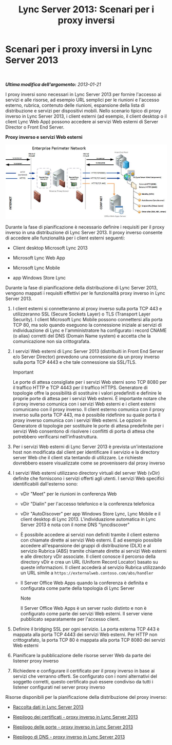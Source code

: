 ﻿---
title: 'Lync Server 2013: Scenari per i proxy inversi'
TOCTitle: Scenari per i proxy inversi
ms:assetid: 13108f59-a660-4ff1-8404-079d1cb646f2
ms:mtpsurl: https://technet.microsoft.com/it-it/library/JJ204691(v=OCS.15)
ms:contentKeyID: 49299752
ms.date: 08/24/2015
mtps_version: v=OCS.15
ms.translationtype: HT
---

# Scenari per i proxy inversi in Lync Server 2013

 

_**Ultima modifica dell'argomento:** 2013-01-21_

I proxy inversi sono necessari in Lync Server 2013 per fornire l'accesso ai servizi e alle risorse, ad esempio URL semplici per le riunioni e l'accesso esterno, rubrica, contenuto delle riunioni, espansione della lista di distribuzione e servizi per dispositivi mobili. Nello scenario tipico di proxy inverso in Lync Server 2013, i client esterni (ad esempio, il client desktop o il client Lync Web App) possono accedere ai servizi Web esterni di Server Director o Front End Server.

**Proxy inverso e servizi Web esterni**

![Proxy inverso e servizi Web esterni](images/JJ204932.13142405-d5c9-45b7-a8b7-a8c89f09c97c(OCS.15).jpg "Proxy inverso e servizi Web esterni")

Durante la fase di pianificazione è necessario definire i requisiti per il proxy inverso in una distribuzione di Lync Server 2013. Il proxy inverso consente di accedere alle funzionalità per i client esterni seguenti:

  - Client desktop Microsoft Lync 2013

  - Microsoft Lync Web App

  - Microsoft Lync Mobile

  - app Windows Store Lync

Durante la fase di pianificazione della distribuzione di Lync Server 2013, vengono mappati i requisiti effettivi per le funzionalità proxy inverso in Lync Server 2013.

1.  I client esterni si connetteranno al proxy inverso sulla porta TCP 443 e utilizzeranno SSL (Secure Sockets Layer) o TLS (Transport Layer Security). I client Microsoft Lync Mobile possono connettersi alla porta TCP 80, ma solo quando eseguono la connessione iniziale ai servizi di individuazione di Lync e l'amministratore ha configurato i record CNAME (o alias) corretti del DNS (Domain Name system) e accetta che la comunicazione non sia crittografata.

2.  I servizi Web esterni di Lync Server 2013 (distribuiti in Front End Server e/o Server Director) prevedono una connessione da un proxy inverso sulla porta TCP 4443 e che tale connessione sia SSL/TLS.
    
    > [!IMPORTANT]  
    > Le porte di attesa consigliate per i servizi Web sterni sono TCP 8080 per il traffico HTTP e TCP 4443 per il traffico HTTPS. Generatore di topologie offre la possibilità di sostituire i valori predefiniti e definire le proprie porte di attesa per i servizi Web esterni. È importante notare che il proxy inverso comunica con i servizi Web esterni e i client esterni comunicano con il proxy inverso. Il client esterno comunica con il proxy inverso sulla porta TCP 443, ma è possibile ridefinire su quale porta il proxy inverso comunica con i servizi Web esterni. Le opzioni in Generatore di topologie per sostituire le porte di attesa predefinite per i servizi Web consentono di risolvere i conflitti di porta di attesa che potrebbero verificarsi nell'infrastruttura.

3.  Per i servizi Web esterni di Lync Server 2013 è prevista un'intestazione host non modificata dal client per identificare il servizio e la directory server Web che il client sta tentando di utilizzare. Le richieste dovrebbero essere visualizzate come se provenissero dal proxy inverso

4.  I servizi Web esterni utilizzano directory virtuali del server Web (vDir) definite che forniscono i servizi offerti agli utenti. I servizi Web specifici identificabili dall'esterno sono:
    
      - vDir "Meet" per le riunioni in conferenza Web
    
      - vDir "Dialin" per l'accesso telefonico e la conferenza telefonica
    
      - vDir "AutoDiscover" per app Windows Store Lync, Lync Mobile e il client desktop di Lync 2013. L'individuazione automatica in Lync Server 2013 è nota con il nome DNS "lyncdiscover"
    
      - È possibile accedere ai servizi non definiti tramite il client esterno con chiamate dirette ai servizi Web esterni. È ad esempio possibile accedere all'espansione dei gruppi di distribuzione (DLX) e al servizio Rubrica (ABS) tramite chiamate dirette ai servizi Web esterni e alle directory vDir associate. Il client conosce il percorso della directory vDir e crea un URL (Uniform Record Locator) basato su queste informazioni. Il client accederà al servizio Rubrica utilizzando un URL simile a `https://externalweb.contoso.com/abs/handler`
    
      - Il Server Office Web Apps quando la conferenza è definita e configurata come parte della topologia di Lync Server
        

        > [!NOTE]
        > Il Server Office Web Apps è un server ruolo distinto e non è configurato come parte dei servizi Web esterni. Il server viene pubblicato separatamente per l'accesso client.



5.  Definire il bridging SSL per ogni servizio. La porta esterna TCP 443 è mappata alla porta TCP 4443 dei servizi Web esterni. Per HTTP non crittografato, la porta TCP 80 è mappata alla porta TCP 8080 dei servizi Web esterni

6.  Pianificare la pubblicazione delle risorse server Web da parte dei listener proxy inverso

7.  Richiedere e configurare il certificato per il proxy inverso in base ai servizi che verranno offerti. Se configurato con i nomi alternativi del soggetto corretti, questo certificato può essere condiviso da tutti i listener configurati nel server proxy inverso

Risorse disponibili per la pianificazione della distribuzione del proxy inverso:

  - [Raccolta dati in Lync Server 2013](lync-server-2013-data-collection.md)

  - [Riepilogo dei certificati - proxy inverso in Lync Server 2013](lync-server-2013-certificate-summary-reverse-proxy.md)

  - [Riepilogo delle porte - proxy inverso in Lync Server 2013](lync-server-2013-port-summary-reverse-proxy.md)

  - [Riepilogo di DNS - proxy inverso in Lync Server 2013](lync-server-2013-dns-summary-reverse-proxy.md)

